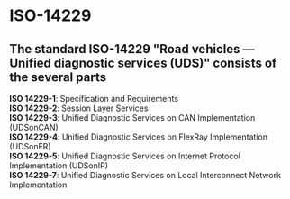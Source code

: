 # ISO-14229

## The standard ISO-14229 "Road vehicles — Unified diagnostic services (UDS)" consists of the several parts

**ISO 14229-1**: Specification and Requirements <br>
**ISO 14229-2**: Session Layer Services <br>
**ISO 14229-3**: Unified Diagnostic Services on CAN Implementation (UDSonCAN) <br>
**ISO 14229-4**: Unified Diagnostic Services on FlexRay Implementation (UDSonFR) <br>
**ISO 14229-5**: Unified Diagnostic Services on Internet Protocol Implementation (UDSonIP) <br>
**ISO 14229-7**: Unified Diagnostic Services on Local Interconnect Network Implementation <br>
